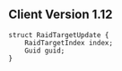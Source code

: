 ## Client Version 1.12

```rust,ignore
struct RaidTargetUpdate {
    RaidTargetIndex index;    
    Guid guid;    
}

```
